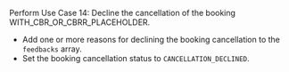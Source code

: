 Perform Use Case 14: Decline the cancellation of the booking WITH_CBR_OR_CBRR_PLACEHOLDER.
* Add one or more reasons for declining the booking cancellation to the `feedbacks` array.
* Set the booking cancellation status to `CANCELLATION_DECLINED`.
